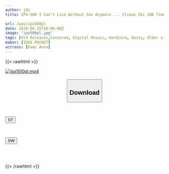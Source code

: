 ```yaml
---
author: j91
title: IPX-500 I Can't Live Without Sex Anymore ... Climax Iki 186 Times Ma ○ Cospasm 2236 Times Demon Piston 3687 Times Pleasure Tide Cannot Be Measured Climax Awakening Anna Kami

url: /was/ipx500pl
date: 2020-06-25T10:00:00Z
image: "ipx500pl.jpg"
tags: [Old Releases,Censored, Digital Mosaic, Hardcore, Nasty, Older sister, Restraint, Solowork, Squirting]
maker: [IDEA POCKET]
actress: [Kami Anna]
---
```



{{< rawhtml >}}

<div class="video" data-videoid="VPzwoo3eZxhKMXQ">
    <a href="javascript:;">
        <img src="/was/ipx500pl/ipx500pl.jpg" width="WIDTH" height="HEIGHT" alt="ipx500pl.mp4" loading="lazy">
    </a>
</div>

<script type="text/javascript" src="https://j91.asia/asset/on-demand-st.js"></script>

<br>
  <link rel="stylesheet" href="https://j91.asia/asset/bs5.css">
  
  <center>
  <button class="btn btn-primary" type="button" data-bs-toggle="collapse" data-bs-target=".multi-collapse" aria-expanded="false" aria-controls="multiCollapseExample1 multiCollapseExample2"><h2>Download</h2></button></center>
</p>
<div class="row">
  <div class="col">
    <div class="collapse multi-collapse" id="multiCollapseExample1">
      <div class="card card-body">
	      	      <br>
<div class="buttons">  
<p><a href="https://streamtape.to/v/VPzwoo3eZxhKMXQ" target="_blank"><button class="btn-hover color-3"><i class="fa fa-download"></i> ST</button></a></p></div>
    </div>
  </div>
</div>
  <div class="col">
    <div class="collapse multi-collapse" id="multiCollapseExample2">
      <div class="card card-body">
	      <br>
<div class="buttons">
<p><a href="https://flaswish.com/5ro1x3mntz5d" target="_blank"><button class="btn-hover color-2"><i class="fa fa-download"></i> SW</button></a></p></div>
<br><br>
      </div>
    </div>
  </div>
</div>

{{< /rawhtml >}}